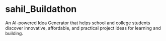 # sahil_Buildathon
An AI-powered Idea Generator that helps school and college students discover innovative, affordable, and practical project ideas for learning and building.
